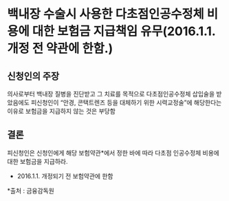 # 백내장 수술시 사용한 다초점인공수정체 비용에 대한 보험금 지급책임 유무(2016.1.1. 개정 전 약관에 한함.)

## 신청인의 주장
의사로부터 백내장 질병을 진단받고 그 치료를 목적으로 다초점인공수정체 삽입술을 받았음에도 피신청인이 “안경, 콘택트렌즈 등을 대체하기 위한 시력교정술”에 해당한다는 이유로 보험금을 지급하지 않는 것은 부당함


## 결론

피신청인은 신청인에게 해당 보험약관*에서 정한 바에 따라 다초점 인공수정체 비용에 대한 보험금을 지급하라.
* 2016.1.1. 개정되기 전 보험약관에 한함

*출처 : 금융감독원
